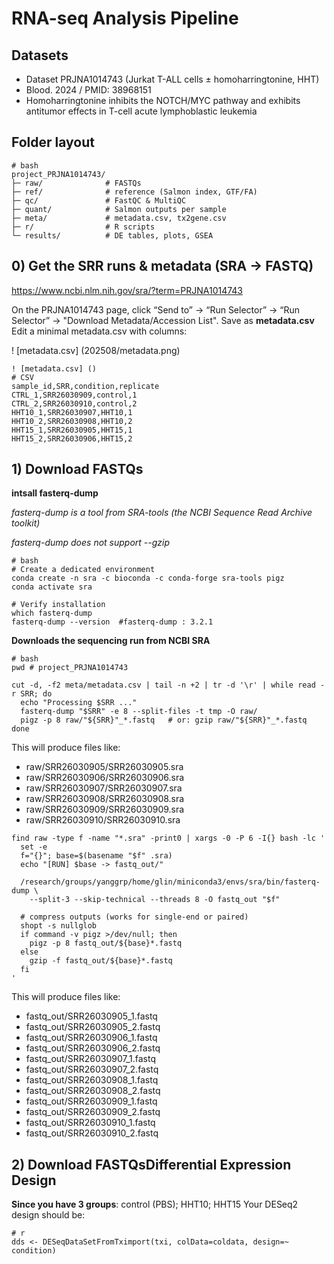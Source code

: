 # RNA-seq Analysis Pipeline
## Datasets
- Dataset PRJNA1014743 (Jurkat T-ALL cells ± homoharringtonine, HHT)
- Blood. 2024 /  PMID: 38968151
- Homoharringtonine inhibits the NOTCH/MYC pathway and exhibits antitumor effects in T-cell acute lymphoblastic leukemia

## Folder layout
~~~
# bash
project_PRJNA1014743/
├─ raw/              # FASTQs
├─ ref/              # reference (Salmon index, GTF/FA)
├─ qc/               # FastQC & MultiQC
├─ quant/            # Salmon outputs per sample
├─ meta/             # metadata.csv, tx2gene.csv
├─ r/                # R scripts
└─ results/          # DE tables, plots, GSEA
~~~
## 0) Get the SRR runs & metadata (SRA → FASTQ)
<https://www.ncbi.nlm.nih.gov/sra/?term=PRJNA1014743>

On the PRJNA1014743 page, click “Send to” → “Run Selector” → “Run Selector” → "Download Metadata/Accession List". 
Save as **metadata.csv**
Edit a minimal metadata.csv with columns:

! [metadata.csv] (202508/metadata.png)
~~~
! [metadata.csv] ()
# CSV
sample_id,SRR,condition,replicate
CTRL_1,SRR26030909,control,1
CTRL_2,SRR26030910,control,2
HHT10_1,SRR26030907,HHT10,1
HHT10_2,SRR26030908,HHT10,2
HHT15_1,SRR26030905,HHT15,1
HHT15_2,SRR26030906,HHT15,2
~~~
## 1) Download FASTQs
**intsall fasterq-dump** 

*fasterq-dump is a tool from SRA-tools (the NCBI Sequence Read Archive toolkit)*

*fasterq-dump does not support --gzip* 

~~~
# bash
# Create a dedicated environment
conda create -n sra -c bioconda -c conda-forge sra-tools pigz
conda activate sra

# Verify installation
which fasterq-dump
fasterq-dump --version  #fasterq-dump : 3.2.1  
~~~
**Downloads the sequencing run from NCBI SRA** 
~~~
# bash
pwd # project_PRJNA1014743

cut -d, -f2 meta/metadata.csv | tail -n +2 | tr -d '\r' | while read -r SRR; do
  echo "Processing $SRR ..."
  fasterq-dump "$SRR" -e 8 --split-files -t tmp -O raw/
  pigz -p 8 raw/"${SRR}"_*.fastq   # or: gzip raw/"${SRR}"_*.fastq
done
~~~

This will produce files like:

- raw/SRR26030905/SRR26030905.sra
- raw/SRR26030906/SRR26030906.sra
- raw/SRR26030907/SRR26030907.sra
- raw/SRR26030908/SRR26030908.sra
- raw/SRR26030909/SRR26030909.sra
- raw/SRR26030910/SRR26030910.sra


~~~
find raw -type f -name "*.sra" -print0 | xargs -0 -P 6 -I{} bash -lc '
  set -e
  f="{}"; base=$(basename "$f" .sra)
  echo "[RUN] $base -> fastq_out/"

  /research/groups/yanggrp/home/glin/miniconda3/envs/sra/bin/fasterq-dump \
    --split-3 --skip-technical --threads 8 -O fastq_out "$f"

  # compress outputs (works for single-end or paired)
  shopt -s nullglob
  if command -v pigz >/dev/null; then
    pigz -p 8 fastq_out/${base}*.fastq
  else
    gzip -f fastq_out/${base}*.fastq
  fi
'
~~~
This will produce files like:

- fastq_out/SRR26030905_1.fastq
- fastq_out/SRR26030905_2.fastq
- fastq_out/SRR26030906_1.fastq
- fastq_out/SRR26030906_2.fastq
- fastq_out/SRR26030907_1.fastq
- fastq_out/SRR26030907_2.fastq
- fastq_out/SRR26030908_1.fastq
- fastq_out/SRR26030908_2.fastq
- fastq_out/SRR26030909_1.fastq
- fastq_out/SRR26030909_2.fastq
- fastq_out/SRR26030910_1.fastq
- fastq_out/SRR26030910_2.fastq

## 2) Download FASTQsDifferential Expression Design
**Since you have 3 groups**: control (PBS); HHT10; HHT15
Your DESeq2 design should be:
~~~
# r 
dds <- DESeqDataSetFromTximport(txi, colData=coldata, design=~ condition)
~~~

















